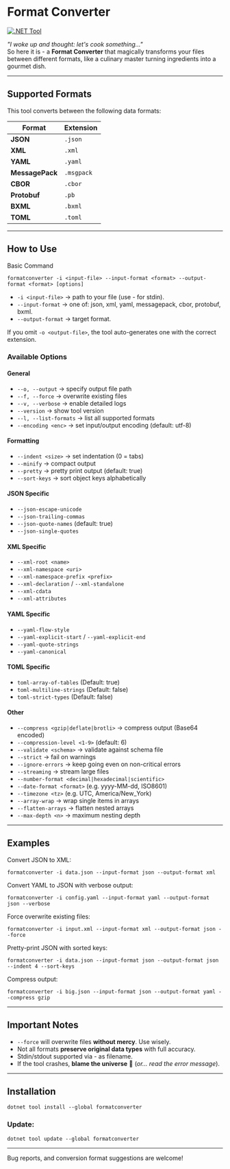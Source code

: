 # Format Converter

[![.NET Tool](https://img.shields.io/badge/.NET-Tool-blue)](https://www.nuget.org/packages/formatconverter)

*"I woke up and thought: let's cook something..."*  
So here it is - a **Format Converter** that magically transforms your files between different formats, like a culinary master turning ingredients into a gourmet dish.

---

## Supported Formats

This tool converts between the following data formats:

| Format       | Extension   |
|--------------|-------------|
| **JSON**     | `.json`     |
| **XML**      | `.xml`      |
| **YAML**     | `.yaml`     |
| **MessagePack** | `.msgpack` |
| **CBOR**     | `.cbor`     |
| **Protobuf**   | `.pb`  |
| **BXML**   | `.bxml`  |
| **TOML**   | `.toml`   |

---

## How to Use

Basic Command
```
formatconverter -i <input-file> --input-format <format> --output-format <format> [options]
```
- `-i <input-file>` → path to your file (use - for stdin).
- `--input-format` → one of: json, xml, yaml, messagepack, cbor, protobuf, bxml.
- `--output-format` → target format.

If you omit `-o <output-file>`, the tool auto-generates one with the correct extension.

### Available Options
#### General

- `--o, --output` → specify output file path
- `--f, --force` → overwrite existing files
- `--v, --verbose` → enable detailed logs
- `--version` → show tool version
- `--l, --list-formats` → list all supported formats
- `--encoding <enc>` → set input/output encoding (default: utf-8)
#### Formatting

- `--indent <size>` → set indentation (0 = tabs)
- `--minify` → compact output
- `--pretty` → pretty print output (default: true)
- `--sort-keys` → sort object keys alphabetically
#### JSON Specific

- `--json-escape-unicode`
- `--json-trailing-commas`
- `--json-quote-names` (default: true)
- `--json-single-quotes`
#### XML Specific

- `--xml-root <name>`
- `--xml-namespace <uri>`
- `--xml-namespace-prefix <prefix>`
- `--xml-declaration` / `--xml-standalone`
- `--xml-cdata`
- `--xml-attributes`
#### YAML Specific

- `--yaml-flow-style`
- `--yaml-explicit-start` / `--yaml-explicit-end`
- `--yaml-quote-strings`
- `--yaml-canonical`
#### TOML Specific

- `toml-array-of-tables` (Default: true)
- `toml-multiline-strings` (Default: false)
- `toml-strict-types` (Default: false)
#### Other

- `--compress <gzip|deflate|brotli>` → compress output (Base64 encoded)
- `--compression-level <1-9>` (default: 6)
- `--validate <schema>` → validate against schema file
- `--strict` → fail on warnings
- `--ignore-errors` → keep going even on non-critical errors
- `--streaming` → stream large files
- `--number-format <decimal|hexadecimal|scientific>`
- `--date-format <format>` (e.g. yyyy-MM-dd, ISO8601)
- `--timezone <tz>` (e.g. UTC, America/New_York)
- `--array-wrap` → wrap single items in arrays
- `--flatten-arrays` → flatten nested arrays
- `--max-depth <n>` → maximum nesting depth
---
## Examples

Convert JSON to XML:
```
formatconverter -i data.json --input-format json --output-format xml
```

Convert YAML to JSON with verbose output:
```
formatconverter -i config.yaml --input-format yaml --output-format json --verbose
```

Force overwrite existing files:
```
formatconverter -i input.xml --input-format xml --output-format json --force
```

Pretty-print JSON with sorted keys:
```
formatconverter -i data.json --input-format json --output-format json --indent 4 --sort-keys
```

Compress output:
```
formatconverter -i big.json --input-format json --output-format yaml --compress gzip
```
---

## Important Notes
- `--force` will overwrite files **without mercy**. Use wisely.
- Not all formats **preserve original data types** with full accuracy.
- Stdin/stdout supported via - as filename.
- If the tool crashes, **blame the universe** 🌌 (*or... read the error message*).
---

## Installation
```
dotnet tool install --global formatconverter
```

### Update:
```
dotnet tool update --global formatconverter
```
---
Bug reports, and conversion format suggestions are welcome!
